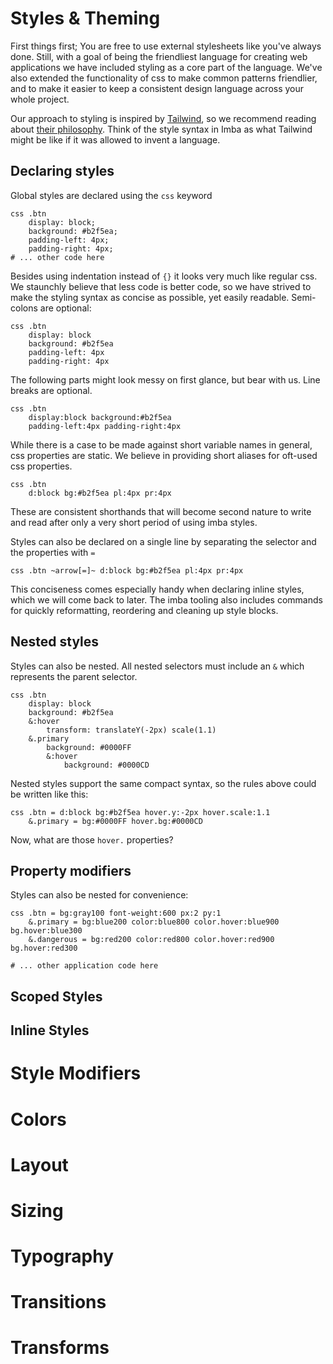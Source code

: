 # Styles & Theming

First things first; You are free to use external stylesheets like you've always done. Still, with a goal of being the friendliest language for creating web applications we have included styling as a core part of the language. We've also extended the functionality of css to make common patterns friendlier, and to make it easier to keep a consistent design language across your whole project.


Our approach to styling is inspired by [Tailwind](https://tailwindcss.com), so we recommend reading about [their philosophy](https://tailwindcss.com/docs/utility-first). Think of the style syntax in Imba as what Tailwind might be like if it was allowed to invent a language.

## Declaring styles

Global styles are declared using the `css` keyword

```imba
css .btn
    display: block;
    background: #b2f5ea;
    padding-left: 4px;
    padding-right: 4px;
# ... other code here
```
Besides using indentation instead of `{}` it looks very much like regular css. We staunchly believe that less code is better code, so we have strived to make the styling syntax as concise as possible, yet easily readable. Semi-colons are optional:

```imba
css .btn
    display: block
    background: #b2f5ea
    padding-left: 4px
    padding-right: 4px
```
The following parts might look messy on first glance, but bear with us. Line breaks are optional.

```imba
css .btn
    display:block background:#b2f5ea
    padding-left:4px padding-right:4px
```
While there is a case to be made against short variable names in general, css properties are static. We believe in providing short aliases for oft-used css properties.
```imba
css .btn
    d:block bg:#b2f5ea pl:4px pr:4px
```
These are consistent shorthands that will become second nature to write and read after only a very short period of using imba styles.

Styles can also be declared on a single line by separating the selector and the properties with `=`
```imba
css .btn ~arrow[=]~ d:block bg:#b2f5ea pl:4px pr:4px
```
This conciseness comes especially handy when declaring inline styles, which we will come back to later. The imba tooling also includes commands for quickly reformatting, reordering and cleaning up style blocks.

## Nested styles
Styles can also be nested. All nested selectors must include an `&` which represents the parent selector.
```imba
css .btn
    display: block
    background: #b2f5ea
    &:hover
        transform: translateY(-2px) scale(1.1)
    &.primary
        background: #0000FF
        &:hover
            background: #0000CD
```
Nested styles support the same compact syntax, so the rules above could be written like this:
```imba
css .btn = d:block bg:#b2f5ea hover.y:-2px hover.scale:1.1
    &.primary = bg:#0000FF hover.bg:#0000CD
```
Now, what are those `hover.` properties?

## Property modifiers

Styles can also be nested for convenience:
```imba
css .btn = bg:gray100 font-weight:600 px:2 py:1
    &.primary = bg:blue200 color:blue800 color.hover:blue900 bg.hover:blue300
	&.dangerous = bg:red200 color:red800 color.hover:red900 bg.hover:red300

# ... other application code here
```


## Scoped Styles

## Inline Styles

# Style Modifiers

# Colors

# Layout

# Sizing

# Typography

# Transitions

# Transforms